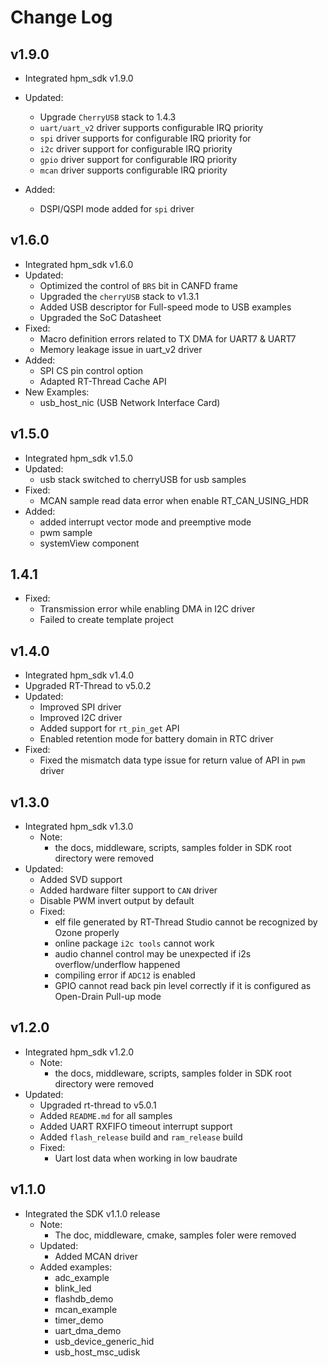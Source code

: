 # Change Log

## v1.9.0

- Integrated hpm_sdk v1.9.0

- Updated:
    - Upgrade `CherryUSB` stack to 1.4.3
    - `uart/uart_v2` driver supports configurable IRQ priority
    - `spi` driver supports for configurable IRQ priority for 
    - `i2c` driver support for configurable IRQ priority
    - `gpio` driver support for configurable IRQ priority
    - `mcan` driver supports configurable IRQ priority

- Added:
    - DSPI/QSPI mode added for `spi` driver

## v1.6.0

- Integrated hpm_sdk v1.6.0
- Updated:
    - Optimized the control of `BRS` bit in CANFD frame
    - Upgraded the `cherryUSB` stack to v1.3.1
    - Added USB descriptor for Full-speed mode to USB examples
    - Upgraded the SoC Datasheet
- Fixed:
    - Macro definition errors related to  TX DMA for UART7 & UART7 
    - Memory leakage issue in uart_v2 driver
- Added:
    - SPI CS pin control option
    - Adapted RT-Thread Cache API
- New Examples:
    - usb_host_nic (USB Network Interface Card)

## v1.5.0

- Integrated hpm_sdk v1.5.0
- Updated:
    - usb stack switched to cherryUSB for usb samples
- Fixed:
    - MCAN sample read data error when enable RT_CAN_USING_HDR
- Added:
    - added interrupt vector mode and preemptive mode
    - pwm sample
    - systemView component

## 1.4.1
- Fixed:
  - Transmission error while enabling DMA in I2C driver
  - Failed to create template project

## v1.4.0
- Integrated hpm_sdk v1.4.0
- Upgraded RT-Thread to v5.0.2
- Updated:
  - Improved SPI driver
  - Improved I2C driver
  - Added support for `rt_pin_get` API
  - Enabled retention mode for battery domain in RTC driver
- Fixed:
  - Fixed the mismatch data type issue for return value of API in `pwm` driver

## v1.3.0
- Integrated hpm_sdk v1.3.0
  - Note:
    - the docs, middleware, scripts, samples folder in SDK root directory were removed
- Updated:
    - Added SVD support
    - Added hardware filter support to `CAN` driver
    - Disable PWM invert output by default
  - Fixed:
    - elf file generated by RT-Thread Studio cannot be recognized by Ozone properly
    - online package `i2c tools` cannot work
    - audio channel control may be unexpected if i2s overflow/underflow happened
    - compiling error if `ADC12` is enabled
    - GPIO cannot read back pin level correctly if it is configured as Open-Drain Pull-up mode

## v1.2.0
- Integrated hpm_sdk v1.2.0
  - Note:
    - the docs, middleware, scripts, samples folder in SDK root directory were removed
- Updated:
    - Upgraded rt-thread to v5.0.1
    - Added `README.md` for all samples
    - Added UART RXFIFO timeout interrupt support
    - Added `flash_release` build and `ram_release` build
  - Fixed:
    - Uart lost data when working in low baudrate

## v1.1.0
- Integrated the SDK v1.1.0 release
  - Note:
    - The doc, middleware, cmake, samples foler were removed
  - Updated:
    - Added MCAN driver
  - Added examples:
    - adc_example
    - blink_led
    - flashdb_demo
    - mcan_example
    - timer_demo
    - uart_dma_demo
    - usb_device_generic_hid
    - usb_host_msc_udisk